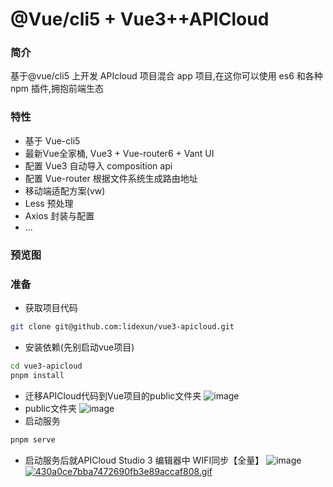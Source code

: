 # @Vue/cli5 + Vue3++APICloud

### 简介
基于@vue/cli5 上开发 APIcloud 项目混合 app 项目,在这你可以使用 es6 和各种 npm 插件,拥抱前端生态
### 特性

- 基于 Vue-cli5
- 最新Vue全家桶, Vue3 + Vue-router6 + Vant UI
- 配置 Vue3 自动导入 composition api
- 配置 Vue-router 根据文件系统生成路由地址
- 移动端适配方案(vw)
- Less 预处理
- Axios 封装与配置
- ...

### 预览图

<!-- ![image](https://i.hd-r.cn/8802d98a0b7391dc26e892532b6cb60f.png) -->
### 准备
- 获取项目代码
```sh
git clone git@github.com:lidexun/vue3-apicloud.git
```
- 安装依赖(先别启动vue项目)
```sh
cd vue3-apicloud
pnpm install
```
- 迁移APICloud代码到Vue项目的public文件夹
![image](https://i.hd-r.cn/935dd8ce1f5363021f3ddebb04900555.jpg)
- public文件夹
![image](https://i.hd-r.cn/7f8268256f1bb265cca3899a430ece35.jpg)
- 启动服务
```sh
pnpm serve
```
- 启动服务后就APICloud Studio 3 编辑器中 WIFI同步【全量】
![image](https://i.hd-r.cn/d620e6f72edcf736baacc58d1b956b8f.png)
[![430a0ce7bba7472690fb3e89accaf808.gif](https://i.postimg.cc/mk6Qm0rN/430a0ce7bba7472690fb3e89accaf808.gif)](https://postimg.cc/YLYG9DYh)
<!-- - 打包
```sh
pnpm build:dev
### or
pnpm build:prod
``` -->

